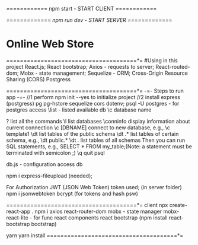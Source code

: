 *=*=*=*=*=*=*=*=*=*=*=*=
npm start - START CLIENT
*=*=*=*=*=*=*=*=*=*=*=*=

*=*=*=*=*=*=*=*=*=*=*=*=*=
npm run dev - START SERVER
*=*=*=*=*=*=*=*=*=*=*=*=*=






# Online Web Store
*=*=*=*=*=*=*=*=*=*=*=*=*=*=*=*=*=*=*=*=*=*=*=*=*=*=*=*=*=*=*=*=*=*=*=*=*=*=*=
#Using in this project
React.js;
React bootstrap;
Axios - requests to server;
React-routed-dom;
Mobx - state management;
Sequelize - ORM;
Cross-Origin Resource Sharing (CORS)
Postgress

*=*=*=*=*=*=*=*=*=*=*=*=*=*=*=*=*=*=*=*=*=*=*=*=*=*=*=*=*=*=*=*=*=*=*=*=*=*=*=
-=- Steps to run app -=-
//1 perform npm init --yes to initialize project
//2 install express (postgress) pg pg-hstore sequelize cors dotenv;
 psql -U postgres - for postgres access
 \list - listed available db
 \c database name

 \? list all the commands
 \l list databases
 \conninfo display information about current connection
 \c [DBNAME] connect to new database, e.g., \c template1
 \dt list tables of the public schema
 \dt <schema-name>.* list tables of certain schema, e.g., \dt public.*
 \dt *.* list tables of all schemas
 Then you can run SQL statements, e.g., SELECT * FROM my_table;(Note: a statement must be terminated with semicolon ;)
 \q quit psql




 db.js - configuration access db

 npm i express-fileupload (needed);

For Authorization JWT (JSON Web Token) token used;
(in server folder) npm i jsonwebtoken bcrypt (for tokens and hash psw)

*=*=*=*=*=*=*=*=*=*=*=*=*=*=*=*=*=*=*=*=*=*=*=*=*=*=*=*=*=*=*=*=*=*=*=*=*=*=*=
client
npx create-react-app .
npm i axios
react-router-dom
mobx - state manager
mobx-react-lite - for func react components
react bootstrap (npm install react-bootstrap bootstrap)

yarn
yarn install
*=*=*=*=*=*=*=*=*=*=*=*=*=*=*=*=*=*=*=*=*=*=*=*=*=*=*=*=*=*=*=*=*=*=*=*=*=*=*=
